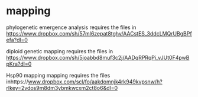 # mapping

phylogenetic emergence analysis requires the files in https://www.dropbox.com/sh/57ml6zepat8tghv/AACstES_3ddcLMQrUBgBPfefa?dl=0

diploid genetic mapping requires the files in https://www.dropbox.com/sh/5joabbd8muf3c2j/AADqRPRqPi_vJUt0F4pwBpKra?dl=0

Hsp90 mapping mapping requires the files inhttps://www.dropbox.com/scl/fo/aakdomnjk4rk949kvpsnw/h?rlkey=2vdos9m8dm3ybmkwcxm2ct8o6&dl=0

